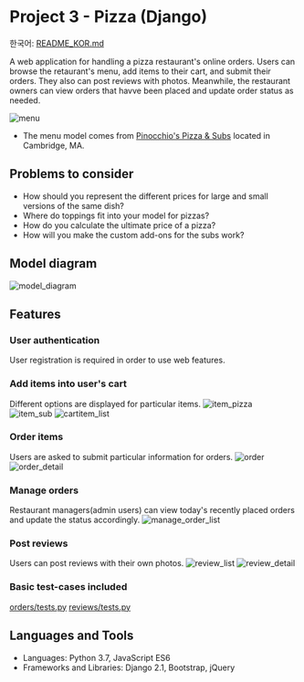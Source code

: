 # Project 3 - Pizza (Django)

한국어: [README_KOR.md](https://github.com/syntaxkim/project3-pizza/blob/master/README_KOR.md)

A web application for handling a pizza restaurant's online orders. Users can browse the retaurant's menu, add items to their cart, and submit their orders. They also can post reviews with photos. Meanwhile, the restaurant owners can view orders that havve been placed and update order status as needed.

![menu](https://github.com/syntaxkim/project3-pizza/blob/master/screenshots/menu.png?raw=true)
* The menu model comes from [Pinocchio's Pizza & Subs](http://www.pinocchiospizza.net/menu.html) located in Cambridge, MA.


## Problems to consider
* How should you represent the different prices for large and small versions of the same dish?
* Where do toppings fit into your model for pizzas?
* How do you calculate the ultimate price of a pizza?
* How will you make the custom add-ons for the subs work?


## Model diagram
![model_diagram](https://github.com/syntaxkim/project3-pizza/blob/master/screenshots/model_diagram.png?raw=true)


## Features

### User authentication
User registration is required in order to use web features.


### Add items into user's cart
Different options are displayed for particular items.
![item_pizza](https://github.com/syntaxkim/project3-pizza/blob/master/screenshots/item_pizza.png?raw=true)
![item_sub](https://github.com/syntaxkim/project3-pizza/blob/master/screenshots/item_sub.png?raw=true)
![cartitem_list](https://github.com/syntaxkim/project3-pizza/blob/master/screenshots/cartitem_list.png?raw=true)


### Order items
Users are asked to submit particular information for orders.
![order](https://github.com/syntaxkim/project3-pizza/blob/master/screenshots/order.png?raw=true)
![order_detail](https://github.com/syntaxkim/project3-pizza/blob/master/screenshots/order_detail.png?raw=true)


### Manage orders
Restaurant managers(admin users) can view today's recently placed orders and update the status accordingly.
![manage_order_list](https://github.com/syntaxkim/project3-pizza/blob/master/screenshots/manage_order_list.png?raw=true)


### Post reviews
Users can post reviews with their own photos.
![review_list](https://github.com/syntaxkim/project3-pizza/blob/master/screenshots/review_list.png?raw=true)
![review_detail](https://github.com/syntaxkim/project3-pizza/blob/master/screenshots/review_detail.png?raw=true)


### Basic test-cases included
[orders/tests.py](https://github.com/syntaxkim/project3-pizza/blob/master/orders/tests.py)
[reviews/tests.py](https://github.com/syntaxkim/project3-pizza/blob/master/reviews/tests.py)


## Languages and Tools
* Languages: Python 3.7, JavaScript ES6
* Frameworks and Libraries: Django 2.1, Bootstrap, jQuery
